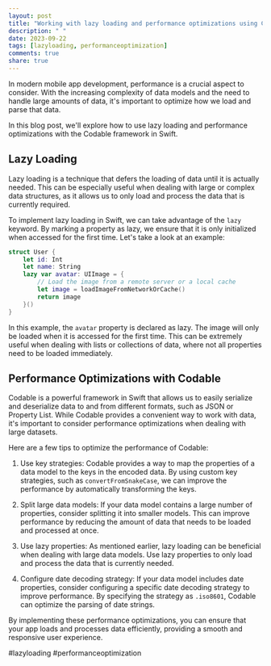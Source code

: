 ```yaml
---
layout: post
title: "Working with lazy loading and performance optimizations using Codable"
description: " "
date: 2023-09-22
tags: [lazyloading, performanceoptimization]
comments: true
share: true
---
```


In modern mobile app development, performance is a crucial aspect to consider. With the increasing complexity of data models and the need to handle large amounts of data, it's important to optimize how we load and parse that data.

In this blog post, we'll explore how to use lazy loading and performance optimizations with the Codable framework in Swift.

## Lazy Loading

Lazy loading is a technique that defers the loading of data until it is actually needed. This can be especially useful when dealing with large or complex data structures, as it allows us to only load and process the data that is currently required.

To implement lazy loading in Swift, we can take advantage of the `lazy` keyword. By marking a property as lazy, we ensure that it is only initialized when accessed for the first time. Let's take a look at an example:

```swift
struct User {
    let id: Int
    let name: String
    lazy var avatar: UIImage = {
        // Load the image from a remote server or a local cache
        let image = loadImageFromNetworkOrCache()
        return image
    }()
}
```

In this example, the `avatar` property is declared as lazy. The image will only be loaded when it is accessed for the first time. This can be extremely useful when dealing with lists or collections of data, where not all properties need to be loaded immediately.

## Performance Optimizations with Codable

Codable is a powerful framework in Swift that allows us to easily serialize and deserialize data to and from different formats, such as JSON or Property List. While Codable provides a convenient way to work with data, it's important to consider performance optimizations when dealing with large datasets.

Here are a few tips to optimize the performance of Codable:

1. Use key strategies: Codable provides a way to map the properties of a data model to the keys in the encoded data. By using custom key strategies, such as `convertFromSnakeCase`, we can improve the performance by automatically transforming the keys. 

2. Split large data models: If your data model contains a large number of properties, consider splitting it into smaller models. This can improve performance by reducing the amount of data that needs to be loaded and processed at once.

3. Use lazy properties: As mentioned earlier, lazy loading can be beneficial when dealing with large data models. Use lazy properties to only load and process the data that is currently needed.

4. Configure date decoding strategy: If your data model includes date properties, consider configuring a specific date decoding strategy to improve performance. By specifying the strategy as `.iso8601`, Codable can optimize the parsing of date strings.

By implementing these performance optimizations, you can ensure that your app loads and processes data efficiently, providing a smooth and responsive user experience.

#lazyloading #performanceoptimization
